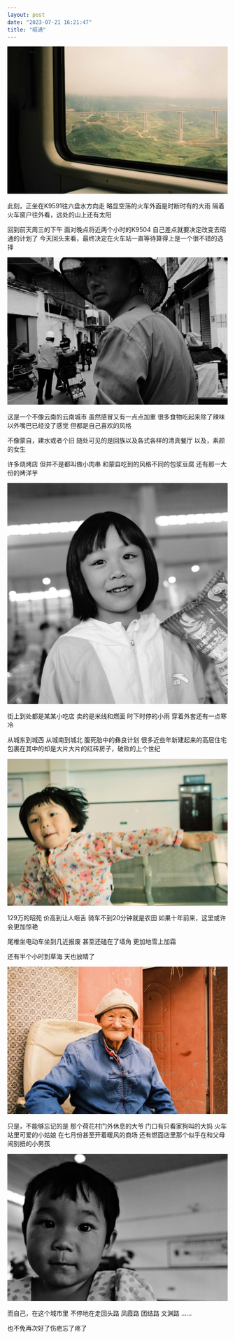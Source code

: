 ```yaml
---
layout: post
date: "2023-07-21 16:21:47"
title: "昭通"
---
```


<img alt="Train" src="/assets/posts/travel/train.jpg" class="post-image black"/>

此刻，正坐在K9591往六盘水方向走
略显空荡的火车外面是时断时有的大雨
隔着火车窗户往外看，远处的山上还有太阳

回到前天周三的下午
面对晚点将近两个小时的K9504
自己差点就要决定改变去昭通的计划了
今天回头来看，最终决定在火车站一直等待算得上是一个很不错的选择

<img alt="Stare" src="/assets/posts/travel/stare.jpg" class="post-image"/>

这是一个不像云南的云南城市
虽然感冒又有一点点加重
很多食物吃起来除了辣味以外嘴巴已经没了感觉
但都是自己喜欢的风格

不像蒙自，建水或者个旧
随处可见的是回族以及各式各样的清真餐厅
以及，素颜的女生

许多烧烤店
但并不是都叫做小肉串
和蒙自吃到的风格不同的包浆豆腐
还有那一大份的烤洋芋

<img alt="Cute" src="/assets/posts/travel/cute.jpg" class="post-image black"/>

街上到处都是某某小吃店
卖的是米线和燃面
时下时停的小雨
穿着外套还有一点寒冷

从城东到城西
从城南到城北
腹死胎中的彝良计划
很多近些年新建起来的高层住宅
包裹在其中的却是大片大片的红砖房子，破败的上个世纪

<img alt="Laugh" src="/assets/posts/travel/laugh.jpg" class="post-image black"/>

129万的昭苑
价高到让人咂舌
骑车不到20分钟就是农田
如果十年前来，这里或许会更加惊艳

尾椎坐电动车坐到几近报废
甚至还磕在了墙角
更加地雪上加霜

还有半个小时到草海
天也放晴了

<img alt="Elder" src="/assets/posts/travel/elder.jpg" class="post-image"/>

只是，不能够忘记的是
那个荷花村门外休息的大爷
门口有只看家狗叫的大妈
火车站里可爱的小姑娘
在七月份甚至开着暖风的商场
还有燃面店里那个似乎在和父母闹别扭的小男孩

<img alt="Eye" src="/assets/posts/travel/eye.jpg" class="post-image black"/>

而自己，在这个城市里
不停地在走回头路
凤霞路
团结路
文渊路
......

也不免再次好了伤疤忘了疼了
